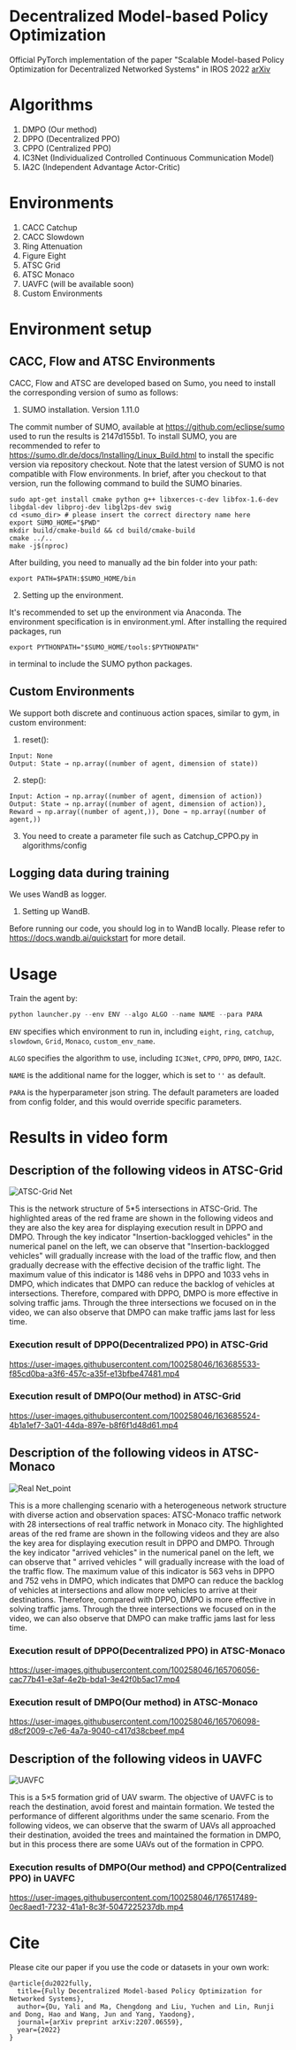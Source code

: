 
# Decentralized Model-based Policy Optimization
Official PyTorch implementation of the paper "Scalable Model-based Policy Optimization for Decentralized Networked Systems" in IROS 2022
[arXiv](https://arxiv.org/abs/2207.06559)


# Algorithms
1. DMPO (Our method)
2. DPPO (Decentralized PPO)
3. CPPO (Centralized PPO)
4. IC3Net (Individualized Controlled Continuous Communication Model)
5. IA2C (Independent Advantage Actor-Critic)
    
# Environments
1. CACC Catchup
2. CACC Slowdown
3. Ring Attenuation
4. Figure Eight
5. ATSC Grid
6. ATSC Monaco
7. UAVFC (will be available soon)
8. Custom Environments

# Environment setup
## CACC, Flow and ATSC Environments
CACC, Flow and ATSC are developed based on Sumo, you need to install the corresponding version of sumo as follows:
1. SUMO installation. Version 1.11.0

The commit number of SUMO, available at https://github.com/eclipse/sumo used to run the results is 2147d155b1.
To install SUMO, you are recommended to refer to https://sumo.dlr.de/docs/Installing/Linux_Build.html to install the specific version via repository checkout. Note that the latest version of SUMO is not compatible with Flow environments.
In brief, after you checkout to that version, run the following command to build the SUMO binaries.
```
sudo apt-get install cmake python g++ libxerces-c-dev libfox-1.6-dev libgdal-dev libproj-dev libgl2ps-dev swig
cd <sumo_dir> # please insert the correct directory name here
export SUMO_HOME="$PWD"
mkdir build/cmake-build && cd build/cmake-build
cmake ../..
make -j$(nproc)
```
After building, you need to manually ad the bin folder into your path:
```
export PATH=$PATH:$SUMO_HOME/bin
```

2. Setting up the environment.

It's recommended to set up the environment via Anaconda. The environment specification is in environment.yml.
After installing the required packages, run
```
export PYTHONPATH="$SUMO_HOME/tools:$PYTHONPATH"
```
in terminal to include the SUMO python packages.

## Custom Environments
We support both discrete and continuous action spaces, similar to gym, in custom environment: 

1. reset(): 
```
Input: None
Output: State → np.array((number of agent, dimension of state))
```
2. step(): 
```
Input: Action → np.array((number of agent, dimension of action))
Output: State → np.array((number of agent, dimension of action)), Reward → np.array((number of agent,)), Done → np.array((number of agent,))
```
3. You need to create a parameter file such as Catchup_CPPO.py in algorithms/config

## Logging data during training
We uses WandB as logger. 
1. Setting up WandB.

Before running our code, you should log in to WandB locally. Please refer to https://docs.wandb.ai/quickstart for more detail.

# Usage
Train the agent by:
```python
python launcher.py --env ENV --algo ALGO --name NAME --para PARA
```
`ENV` specifies which environment to run in, including `eight`, `ring`, `catchup`, `slowdown`, `Grid`, `Monaco`, `custom_env_name`.

`ALGO` specifies the algorithm to use, including `IC3Net`, `CPPO`, `DPPO`, `DMPO`, `IA2C`.

`NAME` is the additional name for the logger, which is set to `''` as default.

`PARA` is the hyperparameter json string. The default parameters are loaded from config folder, and this would override specific parameters.

# Results in video form
## Description of the following videos in ATSC-Grid
![ATSC-Grid Net](https://user-images.githubusercontent.com/100258046/163699030-7e9ad4f4-8f62-43ad-8825-4d7ffeb7df1f.png)

This is the network structure of 5*5 intersections in ATSC-Grid. The highlighted areas of the red frame are shown in the following videos and they are also the key area for displaying execution result in DPPO and DMPO. Through the key indicator "Insertion-backlogged vehicles" in the numerical panel on the left, we can observe that "Insertion-backlogged vehicles" will gradually increase with the load of the traffic flow, and then gradually decrease with the effective decision of the traffic light. The maximum value of this indicator is 1486 vehs in DPPO and 1033 vehs in DMPO, which indicates that DMPO can reduce the backlog of vehicles at intersections. Therefore, compared with DPPO, DMPO is more effective in solving traffic jams. Through the three intersections we focused on in the video, we can also observe that DMPO can make traffic jams last for less time.


### Execution result of DPPO(Decentralized PPO) in ATSC-Grid
https://user-images.githubusercontent.com/100258046/163685533-f85cd0ba-a3f6-457c-a35f-e13bfbe47481.mp4

### Execution result of DMPO(Our method) in ATSC-Grid
https://user-images.githubusercontent.com/100258046/163685524-4b1a1ef7-3a01-44da-897e-b8f6f1d48d61.mp4



## Description of the following videos in ATSC-Monaco
![Real Net_point](https://user-images.githubusercontent.com/100258046/165713991-04522202-c3a2-4b52-b17c-70b9b06d305c.png)

This is a more challenging scenario with a heterogeneous network structure with diverse action and observation spaces: ATSC-Monaco traffic network with 28 intersections of real traffic network in Monaco city. The highlighted areas of the red frame are shown in the following videos and they are also the key area for displaying execution result in DPPO and DMPO. Through the key indicator "arrived  vehicles" in the numerical panel on the left, we can observe that " arrived  vehicles " will gradually increase with the load of the traffic flow. The maximum value of this indicator is 563 vehs in DPPO and 752 vehs in DMPO, which indicates that DMPO can reduce the backlog of vehicles at intersections and allow more vehicles to arrive at their destinations. Therefore, compared with DPPO, DMPO is more effective in solving traffic jams. Through the three intersections we focused on in the video, we can also observe that DMPO can make traffic jams last for less time.



### Execution result of DPPO(Decentralized PPO) in ATSC-Monaco
https://user-images.githubusercontent.com/100258046/165706056-cac77b41-e3af-4e2b-bda1-3e42f0b5ac17.mp4

### Execution result of DMPO(Our method) in ATSC-Monaco
https://user-images.githubusercontent.com/100258046/165706098-d8cf2009-c7e6-4a7a-9040-c417d38cbeef.mp4


## Description of the following videos in UAVFC
![UAVFC](https://user-images.githubusercontent.com/100258046/176516595-5e2cd6a1-16f2-4a33-b5df-7914c222868d.png)

This is a 5×5 formation grid of UAV swarm. The objective of UAVFC is to reach the destination, avoid forest and maintain formation. We tested the performance of different algorithms under the same scenario. From the following videos, we can observe that the swarm of UAVs all approached their destination, avoided the trees and maintained the formation in DMPO, but in this process there are some UAVs out of the formation in CPPO.

### Execution results of DMPO(Our method) and CPPO(Centralized PPO) in UAVFC
https://user-images.githubusercontent.com/100258046/176517489-0ec8aed1-7232-41a1-8c3f-5047225237db.mp4

# Cite
Please cite our paper if you use the code or datasets in your own work:
```
@article{du2022fully,
  title={Fully Decentralized Model-based Policy Optimization for Networked Systems},
  author={Du, Yali and Ma, Chengdong and Liu, Yuchen and Lin, Runji and Dong, Hao and Wang, Jun and Yang, Yaodong},
  journal={arXiv preprint arXiv:2207.06559},
  year={2022}
}
```
